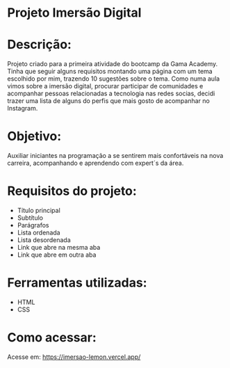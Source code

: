 # Projeto Imersão Digital

# Descrição:
Projeto criado para a primeira atividade do bootcamp da Gama Academy.
Tinha que seguir alguns requisitos montando uma página com um tema escolhido por mim, trazendo 10 sugestões sobre o tema.
Como numa aula vimos sobre a imersão digital, procurar participar de comunidades e acompanhar pessoas relacionadas a tecnologia nas redes socias,
decidi trazer uma lista de alguns do perfis que mais gosto de acompanhar no Instagram.

# Objetivo:
Auxiliar iniciantes na programação a se sentirem mais confortáveis na nova carreira, acompanhando e aprendendo com expert´s da área.

# Requisitos do projeto:
- Título principal
- Subtítulo
- Parágrafos
- Lista ordenada
- Lista desordenada
- Link que abre na mesma aba
- Link que abre em outra aba

# Ferramentas utilizadas:
- HTML
- CSS

# Como acessar:
Acesse em: https://imersao-lemon.vercel.app/
